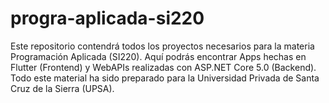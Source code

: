 # progra-aplicada-si220
Este repositorio contendrá todos los proyectos necesarios para la materia Programación Aplicada (SI220). Aquí podrás encontrar Apps hechas en Flutter (Frontend) y WebAPIs realizadas con ASP.NET Core 5.0 (Backend). Todo este material ha sido preparado para la Universidad Privada de Santa Cruz de la Sierra (UPSA).
